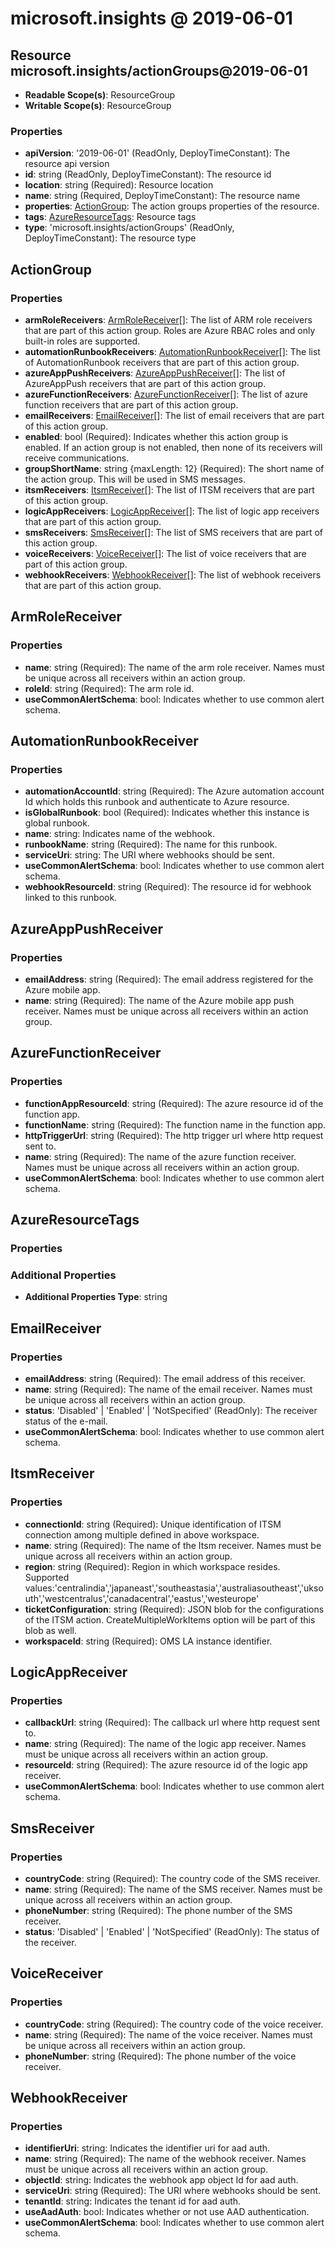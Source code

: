 # microsoft.insights @ 2019-06-01

## Resource microsoft.insights/actionGroups@2019-06-01
* **Readable Scope(s)**: ResourceGroup
* **Writable Scope(s)**: ResourceGroup
### Properties
* **apiVersion**: '2019-06-01' (ReadOnly, DeployTimeConstant): The resource api version
* **id**: string (ReadOnly, DeployTimeConstant): The resource id
* **location**: string (Required): Resource location
* **name**: string (Required, DeployTimeConstant): The resource name
* **properties**: [ActionGroup](#actiongroup): The action groups properties of the resource.
* **tags**: [AzureResourceTags](#azureresourcetags): Resource tags
* **type**: 'microsoft.insights/actionGroups' (ReadOnly, DeployTimeConstant): The resource type

## ActionGroup
### Properties
* **armRoleReceivers**: [ArmRoleReceiver](#armrolereceiver)[]: The list of ARM role receivers that are part of this action group. Roles are Azure RBAC roles and only built-in roles are supported.
* **automationRunbookReceivers**: [AutomationRunbookReceiver](#automationrunbookreceiver)[]: The list of AutomationRunbook receivers that are part of this action group.
* **azureAppPushReceivers**: [AzureAppPushReceiver](#azureapppushreceiver)[]: The list of AzureAppPush receivers that are part of this action group.
* **azureFunctionReceivers**: [AzureFunctionReceiver](#azurefunctionreceiver)[]: The list of azure function receivers that are part of this action group.
* **emailReceivers**: [EmailReceiver](#emailreceiver)[]: The list of email receivers that are part of this action group.
* **enabled**: bool (Required): Indicates whether this action group is enabled. If an action group is not enabled, then none of its receivers will receive communications.
* **groupShortName**: string {maxLength: 12} (Required): The short name of the action group. This will be used in SMS messages.
* **itsmReceivers**: [ItsmReceiver](#itsmreceiver)[]: The list of ITSM receivers that are part of this action group.
* **logicAppReceivers**: [LogicAppReceiver](#logicappreceiver)[]: The list of logic app receivers that are part of this action group.
* **smsReceivers**: [SmsReceiver](#smsreceiver)[]: The list of SMS receivers that are part of this action group.
* **voiceReceivers**: [VoiceReceiver](#voicereceiver)[]: The list of voice receivers that are part of this action group.
* **webhookReceivers**: [WebhookReceiver](#webhookreceiver)[]: The list of webhook receivers that are part of this action group.

## ArmRoleReceiver
### Properties
* **name**: string (Required): The name of the arm role receiver. Names must be unique across all receivers within an action group.
* **roleId**: string (Required): The arm role id.
* **useCommonAlertSchema**: bool: Indicates whether to use common alert schema.

## AutomationRunbookReceiver
### Properties
* **automationAccountId**: string (Required): The Azure automation account Id which holds this runbook and authenticate to Azure resource.
* **isGlobalRunbook**: bool (Required): Indicates whether this instance is global runbook.
* **name**: string: Indicates name of the webhook.
* **runbookName**: string (Required): The name for this runbook.
* **serviceUri**: string: The URI where webhooks should be sent.
* **useCommonAlertSchema**: bool: Indicates whether to use common alert schema.
* **webhookResourceId**: string (Required): The resource id for webhook linked to this runbook.

## AzureAppPushReceiver
### Properties
* **emailAddress**: string (Required): The email address registered for the Azure mobile app.
* **name**: string (Required): The name of the Azure mobile app push receiver. Names must be unique across all receivers within an action group.

## AzureFunctionReceiver
### Properties
* **functionAppResourceId**: string (Required): The azure resource id of the function app.
* **functionName**: string (Required): The function name in the function app.
* **httpTriggerUrl**: string (Required): The http trigger url where http request sent to.
* **name**: string (Required): The name of the azure function receiver. Names must be unique across all receivers within an action group.
* **useCommonAlertSchema**: bool: Indicates whether to use common alert schema.

## AzureResourceTags
### Properties
### Additional Properties
* **Additional Properties Type**: string

## EmailReceiver
### Properties
* **emailAddress**: string (Required): The email address of this receiver.
* **name**: string (Required): The name of the email receiver. Names must be unique across all receivers within an action group.
* **status**: 'Disabled' | 'Enabled' | 'NotSpecified' (ReadOnly): The receiver status of the e-mail.
* **useCommonAlertSchema**: bool: Indicates whether to use common alert schema.

## ItsmReceiver
### Properties
* **connectionId**: string (Required): Unique identification of ITSM connection among multiple defined in above workspace.
* **name**: string (Required): The name of the Itsm receiver. Names must be unique across all receivers within an action group.
* **region**: string (Required): Region in which workspace resides. Supported values:'centralindia','japaneast','southeastasia','australiasoutheast','uksouth','westcentralus','canadacentral','eastus','westeurope'
* **ticketConfiguration**: string (Required): JSON blob for the configurations of the ITSM action. CreateMultipleWorkItems option will be part of this blob as well.
* **workspaceId**: string (Required): OMS LA instance identifier.

## LogicAppReceiver
### Properties
* **callbackUrl**: string (Required): The callback url where http request sent to.
* **name**: string (Required): The name of the logic app receiver. Names must be unique across all receivers within an action group.
* **resourceId**: string (Required): The azure resource id of the logic app receiver.
* **useCommonAlertSchema**: bool: Indicates whether to use common alert schema.

## SmsReceiver
### Properties
* **countryCode**: string (Required): The country code of the SMS receiver.
* **name**: string (Required): The name of the SMS receiver. Names must be unique across all receivers within an action group.
* **phoneNumber**: string (Required): The phone number of the SMS receiver.
* **status**: 'Disabled' | 'Enabled' | 'NotSpecified' (ReadOnly): The status of the receiver.

## VoiceReceiver
### Properties
* **countryCode**: string (Required): The country code of the voice receiver.
* **name**: string (Required): The name of the voice receiver. Names must be unique across all receivers within an action group.
* **phoneNumber**: string (Required): The phone number of the voice receiver.

## WebhookReceiver
### Properties
* **identifierUri**: string: Indicates the identifier uri for aad auth.
* **name**: string (Required): The name of the webhook receiver. Names must be unique across all receivers within an action group.
* **objectId**: string: Indicates the webhook app object Id for aad auth.
* **serviceUri**: string (Required): The URI where webhooks should be sent.
* **tenantId**: string: Indicates the tenant id for aad auth.
* **useAadAuth**: bool: Indicates whether or not use AAD authentication.
* **useCommonAlertSchema**: bool: Indicates whether to use common alert schema.

